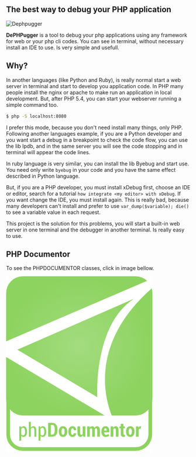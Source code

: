 <div class="HomepageTitle container">
    <h2>The best way to debug your PHP application</h2>
</div>

<div class="HomepageImage container">
    <img class="homepage-image img-responsive" src="https://raw.githubusercontent.com/tacnoman/dephpugger/master/images/logo.png" alt="Dephpugger">
</div>


<p class="lead">
	<strong>DePHPugger</strong> is a tool to debug your php applications using any framework for web or your php cli codes. You can see in terminal, without necessary install an IDE to use. Is very simple and usefull.
</p>

## Why?
In another languages (like Python and Ruby), is really normal start a web server in terminal and start to develop you application code. In PHP many people install the nginx or apache to make run an application in local development. But, after PHP 5.4, you can start your webserver running a simple command too.

```bash
$ php -S localhost:8080
```

I prefer this mode, because you don't need install many things, only PHP.
Following another languages example, if you are a Python developer and you want start a debug in a breakpoint to check the code flow, you can use the lib Ipdb, and in the same server you will see the code stopping and in terminal will appear the code lines.

In ruby language is very similar, you can install the lib Byebug and start use. You need only write `byebug` in your code and you have the same effect described in Python language.

But, if you are a PHP developer, you must install xDebug first, choose an IDE or editor, search for a tutorial `how integrate <my editor> with xDebug`. If you want change the IDE, you must install again. This is really bad, because many developers can't install and prefer to use `var_dump($variable); die()` to see a variable value in each request.

This project is the solution for this problems, you will start a built-in web server in one terminal and the debugger in another terminal. Is really easy to use.

## PHP Documentor

To see the PHPDOCUMENTOR classes, click in image bellow.

<a href="/phpdocumentor" targer="_blank">
    <img src="/images/phpdocumentor.png" alt="phpdocumentor">
</a>
